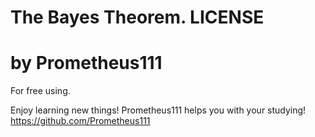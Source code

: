 # The Bayes Theorem. LICENSE
# by Prometheus111

For free using. 

Enjoy learning new things! Prometheus111 helps you with your studying!
https://github.com/Prometheus111 
